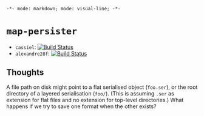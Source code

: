`-*- mode: markdown; mode: visual-line; -*-`

# `map-persister`

- `cassiel`: [![Build Status](https://secure.travis-ci.org/cassiel/map-persister.png)](http://travis-ci.org/cassiel/map-persister)
- `alexandre28f`: [![Build Status](https://secure.travis-ci.org/alexandre28f/map-persister.png)](http://travis-ci.org/alexandre28f/map-persister)

## Thoughts

A file path on disk might point to a flat serialised object (`foo.ser`), or the root directory of a layered serialisation (`foo/`). (This is assuming `.ser` as extension for flat files and no extension for top-level directories.) What happens if we try to save one format when the other exists?

